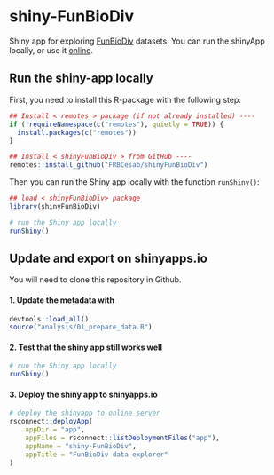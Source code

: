 # shiny-FunBioDiv

Shiny app for exploring [FunBioDiv](https://www.fondationbiodiversite.fr/en/the-frb-in-action/programs-and-projects/le-cesab/funbiodiv/) datasets. You can run the shinyApp locally, or use it [online](https://rfrelat-cesab.shinyapps.io/shinyFunBioDiv/).



## Run the shiny-app locally

First, you need to install this R-package with the following step:

```r
## Install < remotes > package (if not already installed) ----
if (!requireNamespace(c("remotes"), quietly = TRUE)) {
  install.packages(c("remotes"))
}

## Install < shinyFunBioDiv > from GitHub ----
remotes::install_github("FRBCesab/shinyFunBioDiv")
```

Then you can run the Shiny app locally with the function `runShiny()`:  

```r
## load < shinyFunBioDiv> package
library(shinyFunBioDiv)

# run the Shiny app locally
runShiny()
```



## Update and export on shinyapps.io

You will need to clone this repository in Github.

#### 1. Update the metadata with  
```r
devtools::load_all()
source("analysis/01_prepare_data.R")
```

#### 2. Test that the shiny app still works well
```r
# run the Shiny app locally
runShiny()
```

#### 3. Deploy the shiny app to shinyapps.io

```r
# deploy the shinyapp to online server
rsconnect::deployApp(
    appDir = "app",
    appFiles = rsconnect::listDeploymentFiles("app"),
    appName = "shiny-FunBioDiv",
    appTitle = "FunBioDiv data explorer"
)
```

